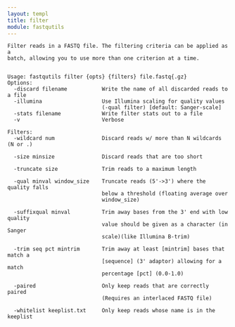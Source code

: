 ```yaml
---
layout: templ
title: filter
module: fastqutils
---
```

    
    Filter reads in a FASTQ file. The filtering criteria can be applied as a
    batch, allowing you to use more than one criterion at a time.
    
    
    Usage: fastqutils filter {opts} {filters} file.fastq{.gz}
    Options:
      -discard filename           Write the name of all discarded reads to a file
      -illumina                   Use Illumina scaling for quality values
                                  (-qual filter) [default: Sanger-scale]
      -stats filename             Write filter stats out to a file
      -v                          Verbose
    
    Filters:
      -wildcard num               Discard reads w/ more than N wildcards (N or .)
    
      -size minsize               Discard reads that are too short
    
      -truncate size              Trim reads to a maximum length
    
      -qual minval window_size    Truncate reads (5'->3') where the quality falls
                                  below a threshold (floating average over
                                  window_size)
    
      -suffixqual minval          Trim away bases from the 3' end with low quality
                                  value should be given as a character (in Sanger
                                  scale)(like Illumina B-trim)
    
      -trim seq pct mintrim       Trim away at least [mintrim] bases that match a
                                  [sequence] (3' adaptor) allowing for a match
                                  percentage [pct] (0.0-1.0)
    
      -paired                     Only keep reads that are correctly paired
                                  (Requires an interlaced FASTQ file)
    
      -whitelist keeplist.txt     Only keep reads whose name is in the keeplist
    
    
    
